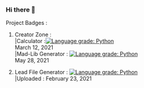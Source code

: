 ### Hi there 👋

  Project Badges : 
  1. Creator Zone : <br>
  |Calculator :[![Language grade: Python](https://img.shields.io/lgtm/grade/python/g/AasuraA/Creator-Zone.svg?logo=lgtm&logoWidth=18)](https://lgtm.com/projects/g/AasuraA/Creator-Zone/context:python) <br>
  March 12, 2021 <br>
  |Mad-Lib Generator : [![Language grade: Python](https://img.shields.io/lgtm/grade/python/g/AasuraA/Mad-Lib.svg?logo=lgtm&logoWidth=18)](https://lgtm.com/projects/g/AasuraA/Mad-Lib/context:python)<br>
  May 28, 2021
  
  2. Lead File Generator : [![Language grade: Python](https://img.shields.io/lgtm/grade/python/g/AasuraA/Lead_File_Generator.svg?logo=lgtm&logoWidth=18)](https://lgtm.com/projects/g/AasuraA/Lead_File_Generator/context:python) <br>
  |Uploaded : February 23, 2021 
<!--
**AasuraA/AasuraA** is a ✨ _special_ ✨ repository because its `README.md` (this file) appears on your GitHub profile.

Here are some ideas to get you started:

- 🔭 I’m currently working on Building mu Portfolio as a newbie, open to suggestions
- 🌱 I’m currently learning Django while brushing up on Tkinter, learnt quite a bit from experimenting in my last project
- 👯 I’m looking to collaborate on ...
- 🤔 I’m looking for help with 
- 💬 Ask me about ...
- 📫 How to reach me: ...
- 😄 Pronouns: ...
- ⚡ Fun fact: ...
-->
